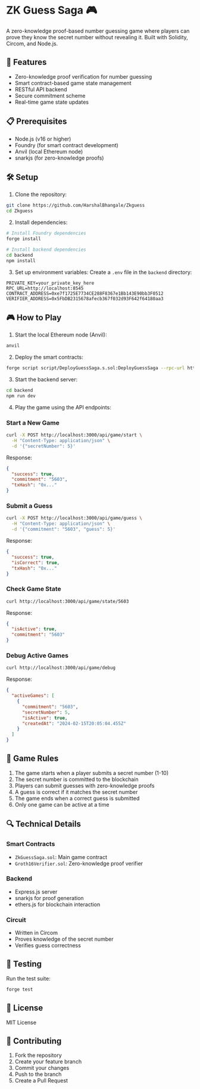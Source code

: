 # ZK Guess Saga 🎮

A zero-knowledge proof-based number guessing game where players can prove they know the secret number without revealing it. Built with Solidity, Circom, and Node.js.

## 🚀 Features

- Zero-knowledge proof verification for number guessing
- Smart contract-based game state management
- RESTful API backend
- Secure commitment scheme
- Real-time game state updates

## 📋 Prerequisites

- Node.js (v16 or higher)
- Foundry (for smart contract development)
- Anvil (local Ethereum node)
- snarkjs (for zero-knowledge proofs)

## 🛠️ Setup

1. Clone the repository:
```bash
git clone https://github.com/HarshalBhangale/Zkguess
cd Zkguess
```

2. Install dependencies:
```bash
# Install Foundry dependencies
forge install

# Install backend dependencies
cd backend
npm install
```

3. Set up environment variables:
Create a `.env` file in the `backend` directory:
```env
PRIVATE_KEY=your_private_key_here
RPC_URL=http://localhost:8545
CONTRACT_ADDRESS=0xe7f1725E7734CE288F8367e1Bb143E90bb3F0512
VERIFIER_ADDRESS=0x5FbDB2315678afecb367f032d93F642f64180aa3
```

## 🎮 How to Play

1. Start the local Ethereum node (Anvil):
```bash
anvil
```

2. Deploy the smart contracts:
```bash
forge script script/DeployGuessSaga.s.sol:DeployGuessSaga --rpc-url http://localhost:8545 --broadcast
```

3. Start the backend server:
```bash
cd backend
npm run dev
```

4. Play the game using the API endpoints:

### Start a New Game
```bash
curl -X POST http://localhost:3000/api/game/start \
  -H "Content-Type: application/json" \
  -d '{"secretNumber": 5}'
```
Response:
```json
{
  "success": true,
  "commitment": "5603",
  "txHash": "0x..."
}
```

### Submit a Guess
```bash
curl -X POST http://localhost:3000/api/game/guess \
  -H "Content-Type: application/json" \
  -d '{"commitment": "5603", "guess": 5}'
```
Response:
```json
{
  "success": true,
  "isCorrect": true,
  "txHash": "0x..."
}
```

### Check Game State
```bash
curl http://localhost:3000/api/game/state/5603
```
Response:
```json
{
  "isActive": true,
  "commitment": "5603"
}
```

### Debug Active Games
```bash
curl http://localhost:3000/api/game/debug
```
Response:
```json
{
  "activeGames": [
    {
      "commitment": "5603",
      "secretNumber": 5,
      "isActive": true,
      "createdAt": "2024-02-15T20:05:04.455Z"
    }
  ]
}
```

## 🎯 Game Rules

1. The game starts when a player submits a secret number (1-10)
2. The secret number is committed to the blockchain
3. Players can submit guesses with zero-knowledge proofs
4. A guess is correct if it matches the secret number
5. The game ends when a correct guess is submitted
6. Only one game can be active at a time

## 🔍 Technical Details

### Smart Contracts
- `ZkGuessSaga.sol`: Main game contract
- `Groth16Verifier.sol`: Zero-knowledge proof verifier

### Backend
- Express.js server
- snarkjs for proof generation
- ethers.js for blockchain interaction

### Circuit
- Written in Circom
- Proves knowledge of the secret number
- Verifies guess correctness

## 🧪 Testing

Run the test suite:
```bash
forge test
```

## 📝 License

MIT License

## 🤝 Contributing

1. Fork the repository
2. Create your feature branch
3. Commit your changes
4. Push to the branch
5. Create a Pull Request
